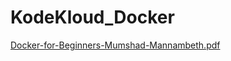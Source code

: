 # KodeKloud_Docker
[Docker-for-Beginners-Mumshad-Mannambeth.pdf](https://github.com/Althaf-official/KodeKloud_Docker/files/13049244/Docker-for-Beginners-Mumshad-Mannambeth.pdf)
